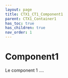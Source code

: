 ```yaml
---
layout: page
title: CTX1_CT1_Component1
parent: CTX1_Container1
has_toc: true
has_children: true
nav_order: 1
---
```


# Component1
Le component 1 ....
